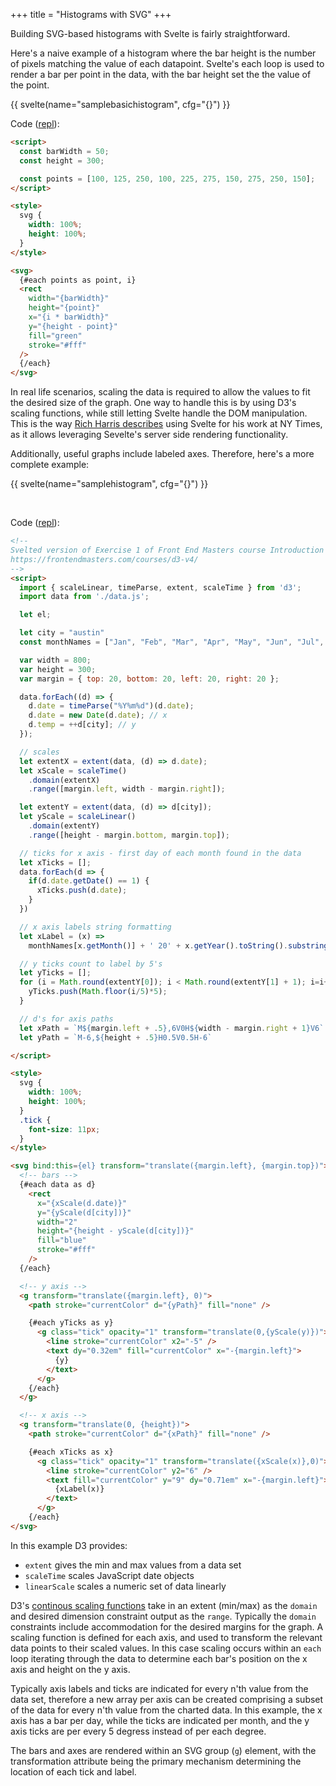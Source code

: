 +++
title = "Histograms with SVG"
+++

Building SVG-based histograms with Svelte is fairly straightforward.

Here's a naive example of a histogram where the bar height is the number of pixels matching the value of each datapoint. Svelte's each loop is used to render a bar per point in the data, with the bar height set the the value of the point.

{{ svelte(name="samplebasichistogram", cfg="{}") }}

Code ([repl](https://svelte.dev/repl/f3aa9a3007f447da97112e7f7c4dfb68?version=3.21.0)):

```html
<script>
  const barWidth = 50;
  const height = 300;

  const points = [100, 125, 250, 100, 225, 275, 150, 275, 250, 150];
</script>

<style>
  svg {
    width: 100%;
    height: 100%;
  }
</style>

<svg>
  {#each points as point, i}
  <rect
    width="{barWidth}"
    height="{point}"
    x="{i * barWidth}"
    y="{height - point}"
    fill="green"
    stroke="#fff"
  />
  {/each}
</svg>
```

In real life scenarios, scaling the data is required to allow the values to fit the desired size of the graph. One way to handle this is by using D3's scaling functions, while still letting Svelte handle the DOM manipulation. This is the way [Rich Harris describes](https://shoptalkshow.com/349/#transcript) using Svelte for his work at NY Times, as it allows leveraging Sevelte's server side rendering functionality.

Additionally, useful graphs include labeled axes. Therefore, here's a more complete example:

{{ svelte(name="samplehistogram", cfg="{}") }}

&nbsp;

Code ([repl](https://svelte.dev/repl/1d11ff5770fb4b9788bf05d0de40b729?version=3.21.0)):

```html
<!--
Svelted version of Exercise 1 of Front End Masters course Introduction to Data Visualization with d3.js v4 by Shirley Wu
https://frontendmasters.com/courses/d3-v4/
-->
<script>
  import { scaleLinear, timeParse, extent, scaleTime } from 'd3';
  import data from './data.js';

  let el;

  let city = "austin"
  const monthNames = ["Jan", "Feb", "Mar", "Apr", "May", "Jun", "Jul", "Aug", "Sep", "Oct", "Nov", "Dec"];

  var width = 800;
  var height = 300;
  var margin = { top: 20, bottom: 20, left: 20, right: 20 };

  data.forEach((d) => {
    d.date = timeParse("%Y%m%d")(d.date);
    d.date = new Date(d.date); // x
    d.temp = ++d[city]; // y
  });

  // scales
  let extentX = extent(data, (d) => d.date);
  let xScale = scaleTime()
    .domain(extentX)
    .range([margin.left, width - margin.right]);

  let extentY = extent(data, (d) => d[city]);
  let yScale = scaleLinear()
    .domain(extentY)
    .range([height - margin.bottom, margin.top]);

  // ticks for x axis - first day of each month found in the data
  let xTicks = [];
  data.forEach(d => {
    if(d.date.getDate() == 1) {
      xTicks.push(d.date);
    }
  })

  // x axis labels string formatting
  let xLabel = (x) =>
    monthNames[x.getMonth()] + ' 20' + x.getYear().toString().substring(x.getYear(), 1)

  // y ticks count to label by 5's
  let yTicks = [];
  for (i = Math.round(extentY[0]); i < Math.round(extentY[1] + 1); i=i+5) {
    yTicks.push(Math.floor(i/5)*5);
  }

  // d's for axis paths
  let xPath = `M${margin.left + .5},6V0H${width - margin.right + 1}V6`
  let yPath = `M-6,${height + .5}H0.5V0.5H-6`

</script>

<style>
  svg {
    width: 100%;
    height: 100%;
  }
  .tick {
    font-size: 11px;
  }
</style>

<svg bind:this={el} transform="translate({margin.left}, {margin.top})">
  <!-- bars -->
  {#each data as d}
    <rect
      x="{xScale(d.date)}"
      y="{yScale(d[city])}"
      width="2"
      height="{height - yScale(d[city])}"
      fill="blue"
      stroke="#fff"
    />
  {/each}

  <!-- y axis -->
  <g transform="translate({margin.left}, 0)">
    <path stroke="currentColor" d="{yPath}" fill="none" />

    {#each yTicks as y}
      <g class="tick" opacity="1" transform="translate(0,{yScale(y)})">
        <line stroke="currentColor" x2="-5" />
        <text dy="0.32em" fill="currentColor" x="-{margin.left}">
          {y}
        </text>
      </g>
    {/each}
  </g>

  <!-- x axis -->
  <g transform="translate(0, {height})">
    <path stroke="currentColor" d="{xPath}" fill="none" />

    {#each xTicks as x}
      <g class="tick" opacity="1" transform="translate({xScale(x)},0)">
        <line stroke="currentColor" y2="6" />
        <text fill="currentColor" y="9" dy="0.71em" x="-{margin.left}">
          {xLabel(x)}
        </text>
      </g>
    {/each}
</svg>
```

In this example D3 provides:

- `extent` gives the min and max values from a data set
- `scaleTime` scales JavaScript date objects
- `linearScale` scales a numeric set of data linearly

D3's [continous scaling functions](https://github.com/d3/d3-scale#continuous-scales) take in an extent (min/max) as the `domain` and desired dimension constraint output as the `range`. Typically the `domain` constraints include accommodation for the desired margins for the graph. A scaling function is defined for each axis, and used to transform the relevant data points to their scaled values. In this case scaling occurs within an `each` loop iterating through the data to determine each bar's position on the x axis and height on the y axis.

Typically axis labels and ticks are indicated for every n'th value from the data set, therefore a new array per axis can be created comprising a subset of the data for every n'th value from the charted data. In this example, the x axis has a bar per day, while the ticks are indicated per month, and the y axis ticks are per every 5 degress instead of per each degree.

The bars and axes are rendered within an SVG group (`g`) element, with the transformation attribute being the primary mechanism determining the location of each tick and label.
